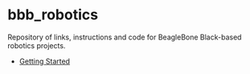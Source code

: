 # bbb_robotics

Repository of links, instructions and code for BeagleBone Black-based robotics projects.

* [Getting Started](docs/getting_started.md)
